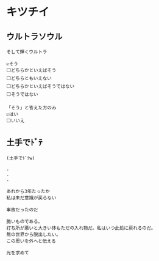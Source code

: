 # キツチイ
## ウルトラソウル
```
そして輝くウルトラ 

☑そう 
⬜どちらかといえばそう 
⬜どちらともいえない 
⬜どちらかといえばそうではない 
⬜そうではない 

「そう」と答えた方のみ 
☑はい 
⬜いいえ
```
## 土手でﾄﾞﾃ
```
(土手でﾄﾞﾃw)

.
.
.

あれから3年たったか
私は未だ意識が戻らない

事故だったのだ 

脆いものである。
打ち所が悪いと大きい体もただの入れ物だ。私はいつ此処に戻れるのだ。
無の世界から脱出したい。
この思いを外へと伝える

光を求めて
```
